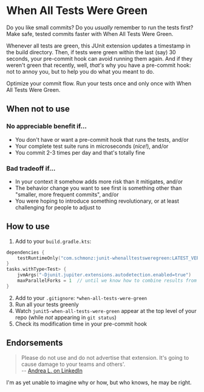 # When All Tests Were Green

Do you like small commits? Do you _usually_ remember to run the tests first? Make safe, tested commits faster with When
All Tests Were Green.

Whenever all tests are green, this JUnit extension updates a timestamp in the build directory. Then, if tests were green
within the last (say) 30 seconds, your pre-commit hook can avoid running them again. And if they weren't green that
recently, well, _that's_ why you have a pre-commit hook: not to annoy you, but to help you do what you meant to do.

Optimize your commit flow. Run your tests once and only once with When All Tests Were Green.

## When not to use

### No appreciable benefit if...

- You don't have or want a pre-commit hook that runs the tests, and/or
- Your complete test suite runs in microseconds (_nice!_), and/or
- You commit 2-3 times per day and that's totally fine

### Bad tradeoff if...

- In your context it somehow adds more risk than it mitigates, and/or
- The behavior change you want to see first is something other than "smaller, more frequent commits", and/or
- You were hoping to introduce something revolutionary, or at least challenging for people to adjust to

## How to use

1. Add to your `build.gradle.kts`:

```kotlin
dependencies {
    testRuntimeOnly("com.schmonz:junit-whenalltestsweregreen:LATEST_VERSION_HERE")
}
tasks.withType<Test> {
    jvmArgs("-Djunit.jupiter.extensions.autodetection.enabled=true")
    maxParallelForks = 1  // until we know how to combine results from Gradle's Test Executors
}
```

2. Add to your `.gitignore`: `*when-all-tests-were-green`
3. Run all your tests greenly
4. Watch `junit5-when-all-tests-were-green` appear at the top level of your repo (while _not_ appearing in `git status`)
5. Check its modification time in your pre-commit hook

## Endorsements

> Please do not use and do not advertise that extension.
> It's going to cause damage to your teams and others'.  
> -- [Andrea L. on LinkedIn](https://www.linkedin.com/feed/update/urn:li:activity:7052043459565682688?commentUrn=urn%3Ali%3Acomment%3A%28activity%3A7052043459565682688%2C7052311132509757440%29&replyUrn=urn%3Ali%3Acomment%3A%28activity%3A7052043459565682688%2C7052341771158102016%29&dashCommentUrn=urn%3Ali%3Afsd_comment%3A%287052311132509757440%2Curn%3Ali%3Aactivity%3A7052043459565682688%29&dashReplyUrn=urn%3Ali%3Afsd_comment%3A%287052341771158102016%2Curn%3Ali%3Aactivity%3A7052043459565682688%29)

I'm as yet unable to imagine why or how, but who knows, he may be right.
